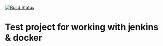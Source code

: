 [![Build Status](http://35.198.131.123:8080/buildStatus/icon?job=example-maven-project)](http://35.198.131.123:8080/job/example-maven-project)

# Test project for working with jenkins & docker

